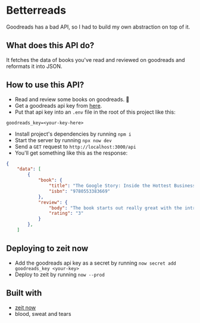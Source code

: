 # Betterreads

Goodreads has a bad API, so I had to build my own abstraction on top of it.

## What does this API do?

It fetches the data of books you've read and reviewed on goodreads and reformats it into JSON.

## How to use this API?

- Read and review some books on goodreads. 🤷
- Get a goodreads api key from [here](https://www.goodreads.com/api/keys).
- Put that api key into an `.env` file in the root of this project like this:

```
goodreads_key=<your-key-here>
```

- Install project's dependencies by running `npm i`
- Start the server by running `npx now dev`
- Send a `GET` request to `http://localhost:3000/api`
- You'll get something like this as the response:

```json
{
    "data": [
        {
            "book": {
                "title": "The Google Story: Inside the Hottest Business, Media, and Technology Success of Our Time",
                "isbn": "9780553383669"
            },
            "review": {
                "body": "The book starts out really great with the intriguing story of the utter genius that the google founders possessed and the kind of hard work they did through which they turned a wild thought to the money making machine that google today has become.Google’s keen focus for innovation and the brilliant business acumen of the founders fascinated me a lot. The chapter on how google hired a chef via a competition to help make healthy food for google employees was the one that I enjoyed a lot.The middle sections of the book turn a little boring in my opinion. The book’s ending is also abrupt and thus the book does not feel complete. An average read. ",
                "rating": "3"
            }
        },
    ]
```    

## Deploying to zeit now
- Add the goodreads api key as a secret by running `now secret add goodreads_key <your-key>`
- Deploy to zeit by running `now --prod`

## Built with

- [zeit now](https://zeit.co/)
- blood, sweat and tears